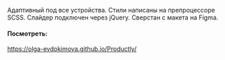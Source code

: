 Адаптивный под все устройства. Стили написаны на препроцессоре SCSS. Слайдер подключен через jQuery. Сверстан с макета на Figma.

#### Посмотреть:

https://olga-evdokimova.github.io/Productly/


